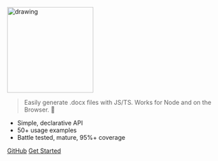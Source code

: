 <img src="https://i.imgur.com/37uBGhO.gif" alt="drawing" style="width:200px;"/>

> Easily generate .docx files with JS/TS. Works for Node and on the Browser. :100:

-   Simple, declarative API
-   50+ usage examples
-   Battle tested, mature, 95%+ coverage

[GitHub](https://github.com/dolanmiu/docx)
[Get Started](#Welcome)
